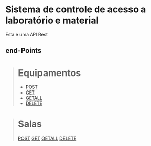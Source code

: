 # Sistema de controle de acesso a laboratório e material

Esta e uma API Rest 

## end-Points

> # Equipamentos
>  * [POST](http://localhost:8082/equipamento)
>  * [GET](http://localhost:8082/equipamento/{id})
>  * [GETALL](http://localhost:8082/equipamento)
>  * [DELETE](http://localhost:8082/equipamento/{id})

> # Salas
>  [POST](http://localhost:8082/sala)
>  [GET](http://localhost:8082/sala/{id})
>  [GETALL](http://localhost:8082/sala)
>  [DELETE](http://localhost:8082/sala/{id})



